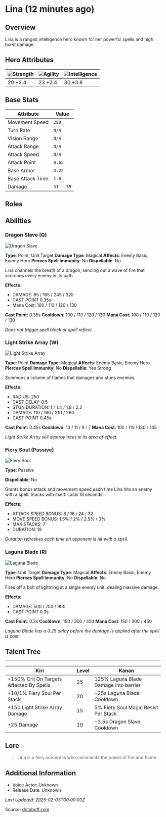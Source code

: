 # Lina (12 minutes ago)

## Overview
Lina is a ranged intelligence hero known for her powerful spells and high burst damage.

## Hero Attributes
| ![Strength](https://www.dotabuff.com/assets/hero_str-c4c83daf6344eee5758e6634a6535394cdcf03a9a8292076260cbe42b76d1b4c.png) | ![Agility](https://www.dotabuff.com/assets/hero_agi-f7c48b4a53d1a3f879d97d7afce7326b01d4a1a053fec8ea922ac6bbbe7947d7.png) | ![Intelligence](https://www.dotabuff.com/assets/hero_int-b590a71ef3df24fd995abacac069e7dbf3ee126cc67d6969bb3bea8034124232.png) |
|------------------------|------------------------|----------------------------|
| 20 +2.4             | 23 +2.4              | 30 +3.8            |

## Base Stats
| Attribute | Value |
|-----------|-------|
| Movement Speed | `290` |
| Turn Rate | `N/A` |
| Vision Range | `N/A` |
| Attack Range | `N/A` |
| Attack Speed | `N/A` |
| Attack Point | `0.65` |
| Base Armor | `3.22` |
| Base Attack Time | `1.6` |
| Damage | `51 - 59` |

## Roles


## Abilities
### Dragon Slave (Q)
![Dragon Slave](https://www.dotabuff.com/assets/skills/lina-dragon-slave-5040-d6d2c6b63e0066db23a9c3739cc8a06f9529f74d2c3d765ff9d6efe8efea4b9e.jpg)

**Type**: Point, Unit Target
**Damage Type**: Magical
**Affects**: Enemy Basic, Enemy Hero
**Pierces Spell Immunity**: No
**Dispellable**: No

Lina channels the breath of a dragon, sending out a wave of fire that scorches every enemy in its path.

**Effects**:
- DAMAGE: 85 / 165 / 245 / 325
- CAST POINT 0.35s
- Mana Cost: 100 / 110 / 120 / 130

**Cast Point**: 0.35s
**Cooldown**: 100 / 110 / 120 / 130
**Mana Cost**: 100 / 110 / 120 / 130

*Does not trigger spell block or spell reflect.*

### Light Strike Array (W)
![Light Strike Array](https://www.dotabuff.com/assets/skills/lina-light-strike-array-5041-ec99f14d66a5c589c0bca6b8ce6cb59f92d1833ce5420c0007e64eb74386e9bb.jpg)

**Type**: Point
**Damage Type**: Magical
**Affects**: Enemy Basic, Enemy Hero
**Pierces Spell Immunity**: No
**Dispellable**: Yes Strong

Summons a column of flames that damages and stuns enemies.

**Effects**:
- RADIUS: 250
- CAST DELAY: 0.5
- STUN DURATION: 1 / 1.4 / 1.8 / 2.2
- DAMAGE: 110 / 160 / 210 / 260
- CAST POINT 0.45s

**Cast Point**: 0.45s
**Cooldown**: 13 / 11 / 9 / 7
**Mana Cost**: 100 / 115 / 130 / 145

*Light Strike Array will destroy trees in its area of effect.*

### Fiery Soul (Passive)
![Fiery Soul](https://www.dotabuff.com/assets/skills/lina-fiery-soul-5042-5acf8b2eed82570e19ba4555470e084f4615adc7f4913242d47d974b4023f4e8.jpg)

**Type**: Passive



**Dispellable**: No

Grants bonus attack and movement speed each time Lina hits an enemy with a spell. Stacks with itself. Lasts 18 seconds.

**Effects**:
- ATTACK SPEED BONUS: 8 / 16 / 24 / 32
- MOVE SPEED BONUS: 1.5% / 2% / 2.5% / 3%
- MAX STACKS: 7
- DURATION: 18





*Duration refreshes each time an opponent is hit with a spell.*

### Laguna Blade (R)
![Laguna Blade](https://www.dotabuff.com/assets/skills/lina-laguna-blade-5043-ec29fa0f9e1272d5b227e914b8d2bc71caac7844b40ae921f035df909a2985ab.jpg)

**Type**: Unit Target
**Damage Type**: Magical
**Affects**: Enemy Basic, Enemy Hero
**Pierces Spell Immunity**: No
**Dispellable**: No

Fires off a bolt of lightning at a single enemy unit, dealing massive damage.

**Effects**:
- DAMAGE: 500 / 700 / 900
- CAST POINT 0.3s

**Cast Point**: 0.3s
**Cooldown**: 150 / 300 / 450
**Mana Cost**: 150 / 300 / 450

*Laguna Blade has a 0.25 delay before the damage is applied after the spell is cast.*


## Talent Tree
------------
Kiri | Level | Kanan
------|--------|-------
+150% Crit On Targets Affected By Spells | 25 | 125% Laguna Blade Damage into barrier
+10/1% Fiery Soul Per Stack | 20 | -25s Laguna Blade Cooldown
+150 Light Strike Array Damage | 15 | 5% Fiery Soul Magic Resist Per Stack
+25 Damage | 10 | -3.5s Dragon Slave Cooldown

## Lore
> Lina is a fiery sorceress who commands the power of fire and flame.

## Additional Information
- Voice Actor: Unknown
- Release Date: Unknown

_Last Updated: 2025-02-03T00:00:00Z_

Source: [dotabuff.com](https://www.dotabuff.com/heroes/lina/abilities)
